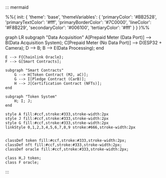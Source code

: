 ::: mermaid

%%{
  init: {
    'theme': 'base',
    'themeVariables': {
      'primaryColor': '#BB2528',
      'primaryTextColor': '#fff',
      'primaryBorderColor': '#7C0000',
      'lineColor': '#F8B229',
      'secondaryColor': '#006100',
      'tertiaryColor': '#fff'
    }
  }
}%%

graph LR
    subgraph "Data Acquisition"
        A[Prepaid Meter (Data Port)] --> B(Data Acquisition System);
        C[Prepaid Meter (No Data Port)] --> D(ESP32 + Camera);
        D --> B;
        B --> E(Data Processing);
    end
    
    E --> F{Chainlink Oracle};
    F --> G[Smart Contracts];
    
    subgraph "Smart Contracts"
        G --> H[Token Contract (MJ, aC)];
        G --> I[Pledge Contract (CarB)];
        H --> J[Certification Contract (NFTs)];
    end
    
    subgraph "Token System"
        H; I; J;
    end

    style A fill:#ccf,stroke:#333,stroke-width:2px
    style J fill:#ccf,stroke:#333,stroke-width:2px
    style G fill:#ccf,stroke:#333,stroke-width:2px
    linkStyle 0,1,2,3,4,5,6,7,8,9 stroke:#666,stroke-width:2px


    classDef token fill:#ccf,stroke:#333,stroke-width:2px;
    classDef nft fill:#ccf,stroke:#333,stroke-width:2px;
    classDef oracle fill:#ccf,stroke:#333,stroke-width:2px;

    class H,J token;
    class F oracle;
:::